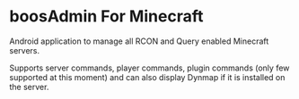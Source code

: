# boosAdmin For Minecraft

Android application to manage all RCON and Query enabled Minecraft servers.

Supports server commands, player commands, plugin commands (only few supported at this moment) and can also display Dynmap if it is installed on the server.
